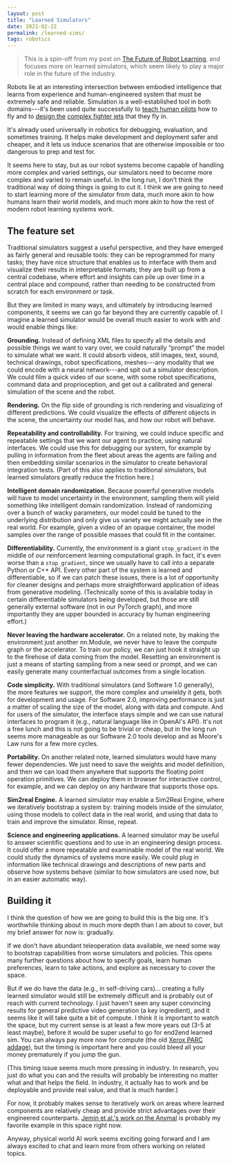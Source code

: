 ```yaml
---
layout: post
title: "Learned Simulators"
date: 2021-02-22
permalink: /learned-sims/
tags: robotics 
---
```


> This is a spin-off from my post on [The Future of Robot Learning](/robot-future), and focuses more on learned simulators, which seem likely to play a major role in the future of the industry.
<!--
well as an enumeration of the features this framing suggests.
-->

Robots lie at an interesting 
intersection between embodied intelligence that learns from experience and 
human-engineered system that must be extremely safe and reliable.  Simulation is 
a well-established tool in both domains---it's been used 
quite successfully to [teach human pilots][flightsim] how to fly and to [design the][defenseone] [complex fighter jets][popmech] that they fly in.


<!--
and to teach human pilots how to fly them.  

It's fairly widely-used and it helps make development and deployment safer 
and cheaper, and it lets us induce scenarios that are otherwise impossible or 
too dangerous to prep and test for.


It is already widely used in robotics (mostly for debugging/evaluation, but in some cases
for training), and I don't see it becoming any less important going forward.


First, simulation seems here to stay. 
It is a well-established and widely-used 
tool in engineering to speed up development and evaluate and deploy systems more safely.
It is also widely used to teach and evaluate intelligent systems (humans).
For example, it is used both to [design](https://www.defenseone.com/technology/2020/09/virtual-tools-built-air-forces-new-fighter-prototype/168505/) [planes](https://www.popularmechanics.com/military/aviation/a34043731/air-force-new-designation-e-series-aircraft/) and to [teach pilots how to fly them](https://en.wikipedia.org/wiki/Flight_simulator).
Robotics is at an interesting intersection between an intelligent system
that must make decisions and an engineered system that mustprep and test with high precision
and robustness in the real world.
For this case, I think simulation makes a lot of sense. 
You can induce scenarios that are otherwise impossible or too dangerous or expensive.
You can verify that your system is behaving as expected in all cases.


It has been used quite successfully to design and test planes.

It has also been used to teach pilots.
So on the one hand is engineering, on the other hand is teaching and evaluating skills.

It's widely used in robotics and makes a lot of sense for decision making systems.

How else do you test that a car is not going to crash into a pedestrian or
obstacle without putting someone in danger or costing money in case of failure?

It's not perfect, but it is the only way.


(These airplanes are an engineering feat and I think this illustrates the concept well, 
but I am somewhat wary promoting these. Arms racing seems mostly a zero-sum game
and the resources could probably be better used, if you could step outside of
the incentive structure. In reality, this is extremely difficult)

This is especially true in robotics, and for more complex automated decision making with strong safety requirements.
-->

It's already used universally in robotics for debugging, evaluation, and sometimes training.
It helps make development and deployment safer 
and cheaper, and it lets us induce scenarios that are otherwise impossible or 
too dangerous to prep and test for.

It seems here to stay, but as our robot systems become capable of 
handling more complex and varied settings, our simulators need to become more 
complex and varied to remain useful.
In the long run, I don't think the traditional way of doing things is going to cut it.
I think we are going to need to start learning more of the simulator from data,
much more akin to how humans learn their world models, and much more akin to how 
the rest of modern robot learning systems work.

<!--
But our robot systems are becoming increasingly capable
of handling more complex and varied settings. To keep up, I don't think the traditional way of doing things is going to cut it.


Fundamentally, the world is too complex and varied.

To handle the full complexity of the world---like deformability, material property changes, shattering, and strange artifacts like fire, paint, light switches and microwaves---
eventually the traditional way does not scale.
Eventually, we will need to learn our simulators largely from data, much more akin to how humans learn their world models.

And the question I am interested in asking is: what does that look like and how 
are we going to get there?

The best simulators of the future will impose minimal but carefully architected inductive biases for efficient learning; they will be flexible in what they can represent and in how they let us program and interact with them.
-->

<!--
This seems necessary. I don't see an easy path to household robots that are
not tested and evaluated extensively in simulation.

So simulation seems here to stay, but we need to make it more accurate.

This seems the only way to handle the great complexity and variety of the physical world.
-->

<!--
## Enabling technologies

There is massive value in developing enabling technologies---in ideas and artifacts that we can benefit from over and over again and that enable us to solve harder problems with less effort.
The most obvious, steady example in AI is improved computing hardware, which we keep benefitting from by [offloading
more work](http://www.incompleteideas.net/IncIdeas/BitterLesson.html) to optimization processes.
Other examples include:
- Frameworks like TensorFlow and Pytorch, which help abstract away messy lower-level and hardware details, and let us focus on what matters for our work specifically.
- Ideas like Adam and batch norm, and architectures like Transformers, which let us train more powerful networks more effectively.
- Algorithms like PPO and SAC (especially if they have open source implementations), which let us build off and use for our own applications.
- Models and simulators (to the extent they are general and accurately approximate the true phenomena), which let us quickly iterate on ideas and validate systems.
- Benchmarks like ImageNet, which let us compare ideas head to head in a consistent way and let us realize which ideas and artifacts matter.
- Well-curated datasets (to the extent they are publicly available)<label for="sn-1" class="margine-toggle sidenote-number"/><input type="checkbox" id="sn-1" class="margin-toggle"/><span class="sidenote">
I am not bagging on proprietary datasets. It makes a lot of sense to keep data private due
to  hosting and distribution costs, legal issues, and ensuring you receieve compensation to cover both past and future monetary investments (which we hope indirectly help push the field forward).
But it is an interesting question of what the impact of open datasets wil be, and how they can be created.
For some pointers, Andrej has some recent [tweets](https://twitter.com/karpathy/status/1363973271717171200) [about](https://twitter.com/karpathy/status/1365511769255342084) this. [The Pile](https://pile.eleuther.ai/) looks like an interesting work in this space. Maybe something like [Numerai Signals](https://signals.numer.ai/)
could work, where users are compensated for providing their useful data.
</span>, which define what we can train a model to do (ie data is how you program Software 2.0).

It is hard to always predict what these are going to be and what the best way of going about developing them is.
But it seems worth thinking about how we can raise the waterline.

One particularly interesting and emerging class of such artifacts is learned models themselves.
Fine-tuned ImageNet weights are a primitive example of this, where users can solve solve a limited scope of transfer tasks on a smaller computational and data budget.
With more powerful and general unsupervised models like GPT-3, DALL-E, and CLIP, the scope of impact is going to be massive.

Learned simulators are a promising prospect here. If we can build a reusable tool by training models on real data,
and then we use it for training and evaluating on a wide variety of robotics tasks, this could
greatly accelerate progress in the field.

Learned simulators provide a good framing on how we might develop large predictive models in robotics, and in how we might raise the waterline for robot learning.
-->

<!--
- pre-train and fine-tune on imagenet
- use as eval metrics (FID)
- gpt3 something. write code, ideas, idk
- use as model to generate more data.
- use as model to collect data in.
- use to label or make consistent, idk.
We basically need better ways of sharing models and reusing them.
-->

## The feature set

Traditional simulators suggest a useful perspective, and they have emerged as 
fairly general and reusable tools: they can be reprogrammed for many tasks; 
they have nice structure that enables us to interface with them and visualize 
their results in interpretable formats; they are built up from a central 
codebase, where effort and insights can pile up over time in a central place 
and compound, rather than needing to be constructed from scratch for each environment or task.

But they are limited in many ways, and ultimately by introducing learned
components, it seems we can go far beyond they are currently capable of.
I imagine a learned simulator would be overall much easier to work with and would enable things like:

**Grounding.** Instead of defining XML files to specify all the details and possible things we want to vary over, we could naturally “prompt” the model to simulate what we want. It could absorb videos, still images, text, sound, technical drawings, robot specifications, meshes---any modality that we could encode with a neural network---and spit out a simulator description. We could film a quick video of our scene, with some robot specifications, command data and proprioception, and get out a calibrated and general simulation of the scene and the robot.

**Rendering.** On the flip side of grounding is rich rendering and visualizing of different predictions.
We could visualize the effects of different objects in the scene, the uncertainty our model has, and how our robot will behave.

**Repeatability and controllability.** For training, we could induce specific and repeatable settings that we want our agent to practice, using natural interfaces. We could use this for debugging our system, for example by pulling in information from the fleet about areas
the agents are failing and then embedding similar scenarios in the simulator to create behavioral integration tests. (Part of this also applies to traditional simulators, but learned simulators greatly reduce the friction here.)

<!--
**Foresight and handling delays.** We could query a learned simulator for the action we are about to take. See what the future states are going to be.
These could become observations into the policy. And we could even deal with sensor delays. It doesn't matter if we don't get an observation right on
time. We can just use our prediction of what is going to happen.
-->

**Intelligent domain randomization.**
Because powerful generative models will have to model uncertainty in the environment, sampling them will yield something like intelligent domain randomization. Instead of randomizing over a bunch of wacky parameters, our model could be tuned to the underlying distribution and only give us variety we might actually see in the real world. For example, given a video of an opaque container, the model samples over the range of possible masses that could fit in the container.

**Differentiability.** Currently, the environment is a giant `stop_gradient` in the middle of our reinforcement learning computational graph.
In fact, it's even worse than a `stop_gradient`, since we usually have to call into a separate Python or C++ API.
Every other part of the system is learned and differentiable, so if we can patch these issues, there is a lot of opportunity for cleaner designs
and perhaps more straightforward application of ideas from generative modeling.
(Technically some of this is available today in certain differentiable simulators being developed, but those are still generally external software (not in our PyTorch graph), 
and more importantly they are upper bounded in accuracy by human engineering effort.)

**Never leaving the hardware accelerator.** 
On a related note, by making the environment just another nn.Module, we never have to leave the compute graph or the accelerator.
To train our policy, we can just hook it straight up to the firehose of data coming from the model.
Resetting an environment is just a means of starting sampling from a new seed or prompt,
and we can easily generate many counterfactual outcomes from a single location.

<!--
we can apply more ideas from generative modeling directly, where the actions are just control variables and part of what we are generating over. Things become much cleaner.

There are actually many similarities between RL and generative modeling. We can look at DDPG as something
like a GAN where the Q-fucntion tells us the value of actions (discriminates) and the policy
tries to produce actions (generates). There are additional issues of exploration and stability,
but the stop_gradient makes RL much messier. We have to rely on either high variance REINFORCE type approaches (e.g., PPO),
or delayed learning of a Q-function (e.g., SAC) that we can push gradients back through.
(This applies equally well to the "world model" framing, like in Dreamer, but I mention it here for completeness.)
-->

**Code simplicity.** 
With traditional simulators (and Software 1.0 generally), the more features we support, 
the more complex and unwieldy it gets, both for development and usage.
For Software 2.0, improving performance is just a matter of scaling the size of the model, along with data and compute.
And for users of the simulator, the interface stays simple and we can use natural interfaces to program it (e.g., natural language like in OpenAI's API).
It's not a free lunch and this is not going to be trivial or cheap, but in the long run seems more manageable as our Software 2.0
tools develop and as Moore's Law runs for a few more cycles.

**Portability.** On another related note, learned simulators would have many fewer dependencies.
We just need to save the weights and model definition, and then we can load them anywhere that supports the floating point operation primitives.
We can deploy them in browser for interactive control, for example, and we can deploy on any hardware that supports those ops.


<!--in fact: check it out. if i included boxlcd right here with a learned policy that would be freaking dope-->

**Sim2real Engine.** A learned simulator may enable a Sim2Real Engine,
where we iteratively bootstrap a system by: training models inside of the simulator, using those models to collect data in the real world, and using that data to train and improve the simulator. Rinse, repeat.

<!--
**Interpretability.** By having a central learned simulator that we build off, we could invest effort
in understanding it (like in [work from](https://distill.pub/2020/circuits/) [colah et al.](https://distill.pub/2020/understanding-rl-vision/)).
This could teach us stuff about the underlying systems we're modeling. And it could perhaps be a way to leverage
the model's representation to get the agent to do specific things. For example, if we can plug into the models
conception of the object it sees, we could perhaps use this to design tasks. Though natural language and other
approaches might be better.
-->

**Science and engineering applications.** A learned simulator may be useful to answer scientific questions and to use in an engineering design process.
It could offer a more repeatable and examinable model of the real world. We could study the dynamics of systems more easily.
We could plug in information like technical drawings and descriptions of new parts and observe how systems behave (similar to how simulators are used now, but in an easier automatic way).



<!--
They suggest a development path, and perhaps a better way to build up compounding progress over the years.

We can start in niche areas and build a tool that let's us control the environment
and prompt it and train agents inside of it.
And as we acquire more data, we can add this to our central pool and expand the frontier of what we develop.
We can create a central arc, or perhaps even a central "repository" that we build off and contribute to.
And the potential downstreams tasks could be large.

But basically developing this like we would develop a simulator, but extending the ideas to software 2.0.
That seems imaginable. And it seems a good way to build momentum.
-->

## Building it

I think the question of how we are going to build this is the big one.
It's worthwhile thinking about in much more depth than I am about to cover,
but my brief answer for now is: gradually.

If we don't have abundant teleoperation data available, we need some way to bootstrap capabilities from worse simulators and policies. This opens many further questions about how
to specify goals, learn human preferences, learn to take actions, and explore
as necessary to cover the space.

But if we do have the data (e.g., in self-driving cars)... creating a fully learned simulator would
still be extremely difficult and is probably out of reach with current technology.
I just haven't seen any super convincing results for general predictive video generation
(a key ingredient), and it seems like it will take quite a bit of compute.
I think it is important to watch the space, but my current sense is at least a few more years
out (3-5 at least maybe), before it would be super useful to go for end2end learned sim.
You can always pay more now for compute (the old [Xerox PARC addage](https://youtu.be/id1WShzzMCQ?t=3320)),
but the timing is important here and you could bleed all your money prematurely
if you jump the gun.

(This timing issue seems much more pressing in industry. In research,
you just do what you can and the results will probably be interesting no matter
what and that helps the field.
In industry, it actually has to work and be deployable and provide real value,
and that is much harder.)

For now, it probably makes sense to iteratively work on areas where learned 
components are relatively cheap and provide strict advantages over their 
engineered counterparts. [Jemin et al.'s work on the Anymal](https://arxiv.org/abs/1901.08652)
is probably my favorite example in this space right now.

Anyway, physical world AI work seems exciting going forward and I am always
excited to chat and learn more from others working on related topics.

[defenseone]: https://www.defenseone.com/technology/2020/09/virtual-tools-built-air-forces-new-fighter-prototype/168505/ 
[popmech]: https://www.popularmechanics.com/military/aviation/a34043731/air-force-new-designation-e-series-aircraft/
[flightsim]: https://en.wikipedia.org/wiki/Flight_simulator

